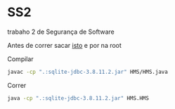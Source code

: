 # SS2
trabaho 2 de Segurança de Software

Antes de correr sacar [isto](https://github.com/pefido/SS/raw/master/WebContent/WEB-INF/lib/sqlite-jdbc-3.8.11.2.jar) e por na root

Compilar

```bash
javac -cp ".:sqlite-jdbc-3.8.11.2.jar" HMS/HMS.java
```

Correr

```bash
java -cp ".:sqlite-jdbc-3.8.11.2.jar" HMS.HMS
```
